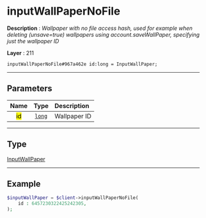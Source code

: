 # inputWallPaperNoFile

**Description** : *Wallpaper with no file access hash, used for example when deleting \(unsave=true\) wallpapers using account\.saveWallPaper, specifying just the wallpaper ID*

**Layer** : 211

```tl
inputWallPaperNoFile#967a462e id:long = InputWallPaper;
```

---

## Parameters

| Name | Type | Description |
| :---: | :---: | :--- |
| <mark>id</mark> | [`long`](type/long) | Wallpaper ID |

---

## Type

[InputWallPaper](type/InputWallPaper)

---

## Example

```php
$inputWallPaper = $client->inputWallPaperNoFile(
	id : 6457230322425242305,
);
```